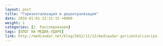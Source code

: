 ```yaml
---
layout: post
title: "Горизонтализация и децентрализация"
date: 2016-01-01 22:31:15 +0000
weight: 1
categories: [2. Расследования]
tags: [БЛОГ НА МЕДИА-УДАРЕ]
link: http://mediaudar.net/blog/2012/12/12/mediaudar-gorizontalizaciya-i-decentralizaciya/
---
```

